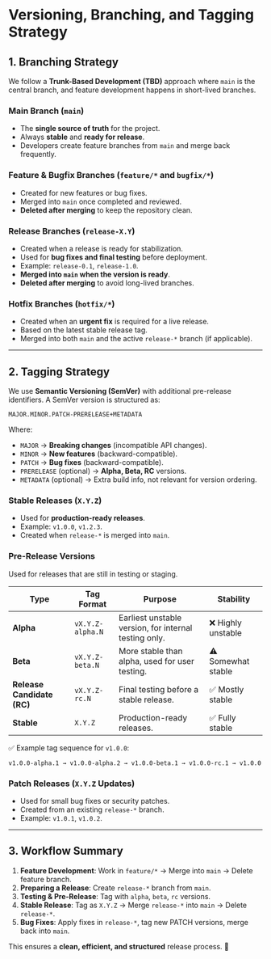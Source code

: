 # Versioning, Branching, and Tagging Strategy

## **1. Branching Strategy**
We follow a **Trunk-Based Development (TBD)** approach where `main` is the central branch, and feature development happens in short-lived branches.

### **Main Branch (`main`)**
- The **single source of truth** for the project.
- Always **stable** and **ready for release**.
- Developers create feature branches from `main` and merge back frequently.

### **Feature & Bugfix Branches (`feature/*` and `bugfix/*`)**
- Created for new features or bug fixes.
- Merged into `main` once completed and reviewed.
- **Deleted after merging** to keep the repository clean.

### **Release Branches (`release-X.Y`)**
- Created when a release is ready for stabilization.
- Used for **bug fixes and final testing** before deployment.
- Example: `release-0.1`, `release-1.0`.
- **Merged into `main` when the version is ready**.
- **Deleted after merging** to avoid long-lived branches.

### **Hotfix Branches (`hotfix/*`)**
- Created when an **urgent fix** is required for a live release.
- Based on the latest stable release tag.
- Merged into both `main` and the active `release-*` branch (if applicable).

---

## **2. Tagging Strategy**
We use **Semantic Versioning (SemVer)** with additional pre-release identifiers. A SemVer version is structured as:

```
MAJOR.MINOR.PATCH-PRERELEASE+METADATA
```

Where:
- `MAJOR` → **Breaking changes** (incompatible API changes).
- `MINOR` → **New features** (backward-compatible).
- `PATCH` → **Bug fixes** (backward-compatible).
- `PRERELEASE` (optional) → **Alpha, Beta, RC** versions.
- `METADATA` (optional) → Extra build info, not relevant for version ordering.

### **Stable Releases (`X.Y.Z`)**
- Used for **production-ready releases**.
- Example: `v1.0.0`, `v1.2.3`.
- Created when `release-*` is merged into `main`.

### **Pre-Release Versions**
Used for releases that are still in testing or staging.

| Type  | Tag Format | Purpose | Stability |
|-------|-----------|---------|---------|
| **Alpha** | `vX.Y.Z-alpha.N` | Earliest unstable version, for internal testing only. | ❌ Highly unstable |
| **Beta** | `vX.Y.Z-beta.N` | More stable than alpha, used for user testing. | ⚠️ Somewhat stable |
| **Release Candidate (RC)** | `vX.Y.Z-rc.N` | Final testing before a stable release. | ✅ Mostly stable |
| **Stable** | `X.Y.Z` | Production-ready releases. | ✅ Fully stable |

✅ Example tag sequence for `v1.0.0`:
```
v1.0.0-alpha.1 → v1.0.0-alpha.2 → v1.0.0-beta.1 → v1.0.0-rc.1 → v1.0.0
```

### **Patch Releases (`X.Y.Z` Updates)**
- Used for small bug fixes or security patches.
- Created from an existing `release-*` branch.
- Example: `v1.0.1`, `v1.0.2`.

---

## **3. Workflow Summary**

1. **Feature Development**: Work in `feature/*` → Merge into `main` → Delete feature branch.
2. **Preparing a Release**: Create `release-*` branch from `main`.
3. **Testing & Pre-Release**: Tag with `alpha`, `beta`, `rc` versions.
4. **Stable Release**: Tag as `X.Y.Z` → Merge `release-*` into `main` → Delete `release-*`.
5. **Bug Fixes**: Apply fixes in `release-*`, tag new PATCH versions, merge back into `main`.

This ensures a **clean, efficient, and structured** release process. 🚀